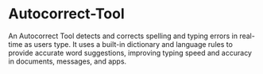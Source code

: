 # Autocorrect-Tool
An Autocorrect Tool detects and corrects spelling and typing errors in real-time as users type. It uses a built-in dictionary and language rules to provide accurate word suggestions, improving typing speed and accuracy in documents, messages, and apps.
